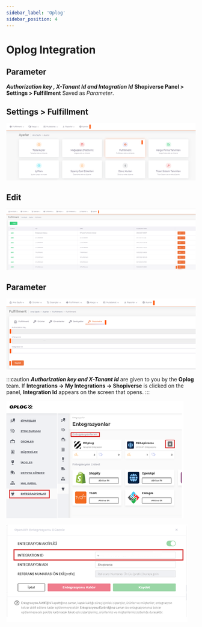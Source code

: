 ```yaml
---
sidebar_label: 'Oplog'
sidebar_position: 4
---
```


# Oplog Integration

## Parameter

***Authorization key , X-Tanant Id and Intagration Id*** **Shopiverse Panel > Settings > Fulfillment** Saved as *Parameter*.

## Settings > Fulfillment

![Oplog](../../dashboard/fullfillment-entegration/img/Oplog.png)

## Edit

![OplogEdit](../../dashboard/fullfillment-entegration/img/OplogEdittt.png)

## Parameter

![OplogEditParameter](../../dashboard/fullfillment-entegration/img/OplogEdit.png)

:::caution
***Authorization key and X-Tanant Id*** are given to you by the **Oplog** team.
If **Integrations -> My Integrations -> Shopiverse** is clicked on the panel, **Integration Id** appears on the screen that opens.
:::

![OplogEntegration](../fullfillment-entegration/img/OpplogEntegration.png)

![OplogEntegrationID](../fullfillment-entegration/img/OplogEntegID.png)





 
